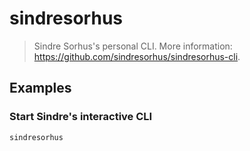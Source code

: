 # sindresorhus

> Sindre Sorhus's personal CLI. More information: <https://github.com/sindresorhus/sindresorhus-cli>.

## Examples

### Start Sindre's interactive CLI

```bash
sindresorhus
```
